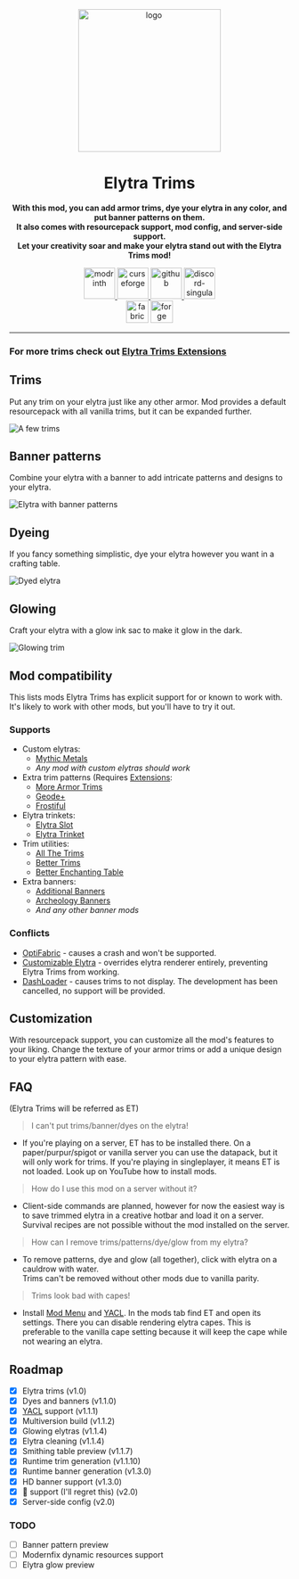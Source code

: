 <center><div>
<img alt="logo" height="256" src="https://cdn.modrinth.com/data/XpzGz7KD/8ff6751948e096f540e320681742d0b3b918931e.png">

<h1>Elytra Trims</h1>
<p>
<b>With this mod, you can add armor trims, dye your elytra in any color, and put banner patterns on them.<br>
It also comes with resourcepack support, mod config, and server-side support.<br>
Let your creativity soar and make your elytra stand out with the Elytra Trims mod!</b>
</p>
<a href="https://modrinth.com/mod/elytra-trims">
<img alt="modrinth" height="56" src="https://cdn.jsdelivr.net/npm/@intergrav/devins-badges@3/assets/cozy/available/modrinth_vector.svg">
</a>

<a href="https://www.curseforge.com/minecraft/mc-mods/elytra-trims">
<img alt="curseforge" height="56" src="https://cdn.jsdelivr.net/npm/@intergrav/devins-badges@3/assets/cozy/available/curseforge_vector.svg">
</a>

<a href="https://github.com/kikugie/elytra-trims">
<img alt="github" height="56" src="https://cdn.jsdelivr.net/npm/@intergrav/devins-badges@3/assets/cozy/available/github_vector.svg">
</a>

<a href="https://discord.com/invite/TBgNUCfryS">
<img alt="discord-singular" height="56" src="https://cdn.jsdelivr.net/npm/@intergrav/devins-badges@3/assets/cozy-minimal/social/discord-singular_vector.svg">
</a>

<br>

<img alt="fabric" height="40" src="https://cdn.jsdelivr.net/npm/@intergrav/devins-badges@3/assets/compact/supported/fabric_vector.svg">
<img alt="forge" height="40" src="https://cdn.jsdelivr.net/npm/@intergrav/devins-badges@3/assets/compact/supported/forge_vector.svg">

<hr>
</div></center>

### For more trims check out [Elytra Trims Extensions](https://modrinth.com/mod/elytra-trims-extensions)

## Trims

Put any trim on your elytra just like any other armor. Mod provides a default resourcepack with all vanilla trims, but
it can be expanded further.

![A few trims](https://cdn.modrinth.com/data/XpzGz7KD/images/2966103eb5efb4e408088dbd502da364babf636d.png)

## Banner patterns

Combine your elytra with a banner to add intricate patterns and designs to your elytra.

![Elytra with banner patterns](https://cdn.modrinth.com/data/XpzGz7KD/images/0327378aa65018c5f4e761c09c14fa94bb7e1d8d.png)

## Dyeing

If you fancy something simplistic, dye your elytra however you want in a crafting table.

![Dyed elytra](https://cdn.modrinth.com/data/XpzGz7KD/images/511e985762a518992f2bc140b34e9f5c104ade74.png)

## Glowing

Craft your elytra with a glow ink sac to make it glow in the dark.

![Glowing trim](https://cdn.modrinth.com/data/XpzGz7KD/images/849d54736e4519df78678bf00a2077a528e866ad.png)

## Mod compatibility
This lists mods Elytra Trims has explicit support for or known to work with. 
It's likely to work with other mods, but you'll have to try it out.

### Supports
- Custom elytras:
  - [Mythic Metals](https://modrinth.com/mod/mythicmetals)
  - *Any mod with custom elytras should work*
- Extra trim patterns (Requires [Extensions](https://modrinth.com/mod/elytra-trims-extensions): 
  - [More Armor Trims](https://modrinth.com/mod/more-armor-trims)
  - [Geode+](https://modrinth.com/mod/geode-plus)
  - [Frostiful](https://modrinth.com/mod/frostiful)
- Elytra trinkets:
  - [Elytra Slot](https://modrinth.com/mod/elytra-slot)
  - [Elytra Trinket](https://modrinth.com/mod/elytra_trinket)
- Trim utilities:
  - [All The Trims](https://modrinth.com/mod/allthetrims)
  - [Better Trims](https://modrinth.com/mod/bettertrims)
  - [Better Enchanting Table](https://modrinth.com/mod/bettersmithingtable)
- Extra banners:
  - [Additional Banners](https://modrinth.com/mod/additional-banners)
  - [Archeology Banners](https://modrinth.com/mod/archaeology-banners)
  - *And any other banner mods*

### Conflicts
- [OptiFabric](<https://www.curseforge.com/minecraft/mc-mods/optifabric>) - causes a crash and won't be supported.
- [Customizable Elytra](<https://modrinth.com/mod/customizable-elytra>) - overrides elytra renderer entirely, preventing Elytra Trims from working.
- [DashLoader](<https://modrinth.com/mod/dashloader>) - causes trims to not display. The development has been cancelled, no support will be provided.

## Customization

With resourcepack support, you can customize all the mod's features to your liking. Change the texture of your armor
trims or add a unique design to your elytra pattern with ease.

## FAQ
(Elytra Trims will be referred as ET)
> I can't put trims/banner/dyes on the elytra!
- If you're playing on a server, ET has to be installed there. On a paper/purpur/spigot or vanilla server you can use the datapack, but it will only work for trims.
  If you're playing in singleplayer, it means ET is not loaded. Look up on YouTube how to install mods.

> How do I use this mod on a server without it?
- Client-side commands are planned, however for now the easiest way is to save trimmed elytra in a creative hotbar and load it on a server.  
  Survival recipes are not possible without the mod installed on the server.

> How can I remove trims/patterns/dye/glow from my elytra?
- To remove patterns, dye and glow (all together), click with elytra on a cauldrow with water.  
Trims can't be removed without other mods due to vanilla parity.

> Trims look bad with capes!
- Install [Mod Menu](<https://modrinth.com/mod/modmenu>) and [YACL](<https://modrinth.com/mod/yacl>). In the mods tab find ET and open its settings. There you can disable rendering elytra capes. This is preferable to the vanilla cape setting because it will keep the cape while not wearing an elytra.

## Roadmap
- [x] Elytra trims (v1.0)
- [x] Dyes and banners (v1.1.0)
- [x] [YACL](<https://modrinth.com/mod/yacl>) support (v1.1.1)
- [x] Multiversion build (v1.1.2)
- [x] Glowing elytras (v1.1.4)
- [x] Elytra cleaning (v1.1.4)
- [x] Smithing table preview (v1.1.7)
- [x] Runtime trim generation (v1.1.10)
- [x] Runtime banner generation (v1.3.0)
- [x] HD banner support (v1.3.0)
- [x] 🐸 support (I'll regret this) (v2.0)
- [x] Server-side config (v2.0)
### TODO
- [ ] Banner pattern preview
- [ ] Modernfix dynamic resources support
- [ ] Elytra glow preview

